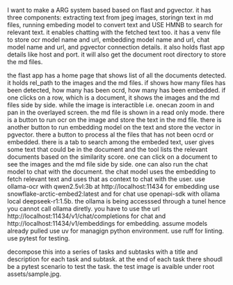 I want to make a ARG system based based on flast and pgvector.
it has three components: extracting text from jpeg images, storingn text in md files, running embeding model to convert text and USE HMNB to search for relevant text.
it enables chatting with the fetched text too.
it has a venv file to store ocr model name and url, embedding model name and url, chat model name and url, and pgvector connection details.
it also holds flast app details like host and port.
it will also get the document root directory to store the md files.

the flast app has a home page that shows list of all the documents detected. it holds rel_path to the images and the md files.
if shows how many files has been detected, how many has been ocrd, how many has been embedded. if one clicks on a row, which is a document, it shows the images and the md files side by side. while the image 
is interactible i.e. onecan zoom in and pan in the overlayed screen. the md file is shown in a read only mode. there is a button to run ocr on the image and store the text in the md file. there is another button to run embedding model on the text and store the vector in pgvector.
there a button to process al the files that has not been ocrd or embedded.
there is a tab to search among the embeded text, user gives some text that could be in the document and the tool lists the relevant documents based on the similarity score. one can click on a document to see the images and the md file side by side. 
one can also run the chat model to chat with the document. the chat model uses the embedding to fetch relevant text and uses that as context to chat with the user. 
use ollama-ocr with qwen2.5vl:3b at http://localhost:11434 for embedding use snowflake-arctic-embed2:latest and for chat use openapi-sdk with ollama local deepseek-r1:1.5b.
the ollama is being accesssed through a tunel hence you cannot call ollama diretly. you have to use the url http://localhost:11434/v1/chat/completions for chat and http://localhost:11434/v1/embeddings for embedding. assume models already pulled
use uv for managign python environment. use ruff for linting. use pytest for testing. 

decompose this into a series of tasks and subtasks with a title and description for each task and subtask. at the end of each task there shoudl be a pytest scenario to test the task.
the test image is avaible under root assets/sample.jpg. 
